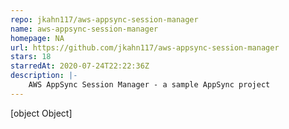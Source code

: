 ```yaml
---
repo: jkahn117/aws-appsync-session-manager
name: aws-appsync-session-manager
homepage: NA
url: https://github.com/jkahn117/aws-appsync-session-manager
stars: 18
starredAt: 2020-07-24T22:22:36Z
description: |-
    AWS AppSync Session Manager - a sample AppSync project
---
```


[object Object]
